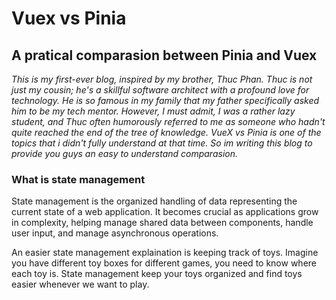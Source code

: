 # Vuex vs Pinia
## A pratical comparasion between Pinia and Vuex
_This is my first-ever blog, inspired by my brother, Thuc Phan. Thuc is not just my cousin; he's a skillful software architect with a profound love for technology. He is so famous in my family that my father specifically asked him to be my tech mentor. However, I must admit, I was a rather lazy student, and Thuc often humorously referred to me as someone who hadn't quite reached the end of the tree of knowledge. VueX vs Pinia is one of the topics that i didn't fully understand at that time. So im writing this blog to provide you guys an easy to understand comparasion._

### What is state management
State management is the organized handling of data representing the current state of a web application. It becomes crucial as applications grow in complexity, helping manage shared data between components, handle user input, and manage asynchronous operations.

An easier state management explaination is keeping track of toys. Imagine you have different toy boxes for different games, you need to know where each toy is. State management keep your toys organized and find toys easier whenever we want to play.
